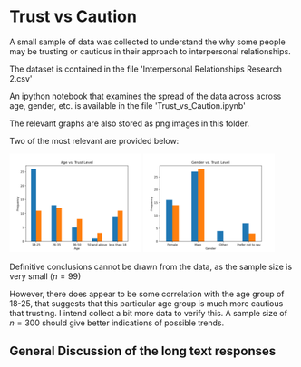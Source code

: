 # Trust vs Caution

A small sample of data was collected to understand the why some people may be trusting or cautious in their approach to interpersonal relationships.

The dataset is contained in the file 'Interpersonal Relationships Research 2.csv'

An ipython notebook that examines the spread of the data across across age, gender, etc. is available in the file 'Trust_vs_Caution.ipynb'

The relevant graphs are also stored as png images in this folder.

Two of the most relevant are provided below:

<div style="display: inline-block;">
  <img src="Age_vs_Trust_Level.png" alt="age vs trust" style="width: 46%; height: auto;">
  <img src="Gender_vs_Trust_Level.png" alt="gender vs trust" style="width: 46%; height: auto;">
</div>

Definitive conclusions cannot be drawn from the data, as the sample size is very small $(n = 99)$

However, there does appear to be some correlation with the age group of 18-25, that suggests that this particular age group is much more cautious that trusting. I intend collect a bit more data to verify this. A sample size of $n = 300$ should give better indications of possible trends.


## General Discussion of the long text responses
